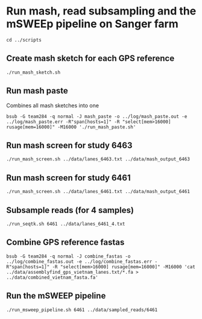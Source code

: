 # Run mash, read subsampling and the mSWEEp pipeline on Sanger farm
```
cd ../scripts
```

## Create mash sketch for each GPS reference
```
./run_mash_sketch.sh
```

## Run mash paste
Combines all mash sketches into one
```
bsub -G team284 -q normal -J mash_paste -o ../log/mash_paste.out -e ../log/mash_paste.err -R"span[hosts=1]" -R "select[mem>16000] rusage[mem=16000]" -M16000 './run_mash_paste.sh'
```

## Run mash screen for study 6463
```
./run_mash_screen.sh ../data/lanes_6463.txt ../data/mash_output_6463
```

## Run mash screen for study 6461
```
./run_mash_screen.sh ../data/lanes_6461.txt ../data/mash_output_6461
```

## Subsample reads (for 4 samples)
```
./run_seqtk.sh 6461 ../data/lanes_6461_4.txt
```

## Combine GPS reference fastas
```
bsub -G team284 -q normal -J combine_fastas -o ../log/combine_fastas.out -e ../log/combine_fastas.err -R"span[hosts=1]" -R "select[mem>16000] rusage[mem=16000]" -M16000 'cat ../data/assemblyfind_gps_vietnam_lanes.txt/*.fa > ../data/combined_vietnam_fasta.fa'
```

## Run the mSWEEP pipeline
```
./run_msweep_pipeline.sh 6461 ../data/sampled_reads/6461
```